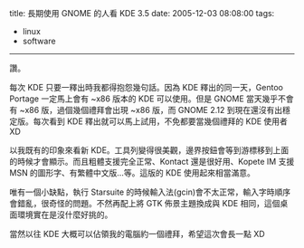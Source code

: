 title: 長期使用 GNOME 的人看 KDE 3.5
date: 2005-12-03 08:08:00
tags: 
- linux
- software
---

讚。

每次 KDE 只要一釋出時我都得抱怨幾句話。因為 KDE 釋出的同一天，Gentoo Portage 一定馬上會有 ~x86 版本的 KDE 可以使用。但是 GNOME 當天幾乎不會有 ~x86 版，過個幾個禮拜會出現 ~x86 版，而 GNOME 2.12 到現在還沒有出穩定版。每次看到 KDE 釋出就可以馬上試用，不免都要當幾個禮拜的 KDE 使用者 XD

以我既有的印象來看新 KDE。工具列變得很美觀，邊界按鈕會等到游標移到上面的時候才會顯示。而且粗體支援完全正常、Kontact 還是很好用、Kopete IM 支援 MSN 的圖形字、有繁體中文版…等。這版的 KDE 使用起來相當滿意。

唯有一個小缺點，執行 Starsuite 的時候輸入法(gcin)會不太正常，輸入字時順序會錯亂，很奇怪的問題。不然再配上將 GTK 佈景主題換成與 KDE 相同，這個桌面環境實在是沒什麼好挑的。

當然以往 KDE 大概可以佔領我的電腦約一個禮拜，希望這次會長一點 XD